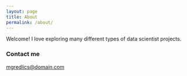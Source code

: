 ```yaml
---
layout: page
title: About
permalink: /about/
---
```


Welcome! I love exploring many different types of data scientist projects.



### Contact me

[mgredlics@domain.com](mailto:mgredlics@gmail.com)
